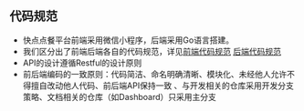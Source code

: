 ## 代码规范

* 快点点餐平台前端采用微信小程序，后端采用Go语言搭建。
* 我们区分出了前端后端各自的代码规范，详见[前端代码规范](https://github.com/SevenKingdoms/Dashboard/blob/master/code_style/%E5%BF%AB%E7%82%B9%E7%82%B9%E9%A4%90%E5%B0%8F%E7%A8%8B%E5%BA%8F%E5%89%8D%E7%AB%AF%E7%BC%96%E7%A0%81%E8%A7%84%E8%8C%83.md) [后端代码规范](https://github.com/SevenKingdoms/Dashboard/blob/master/code_style/Go%20%E7%BC%96%E7%A0%81%E8%A7%84%E8%8C%83.md)
* API的设计遵循Restful的设计原则
* 前后端编码的一致原则：代码简洁、命名明确清晰、模块化、未经他人允许不得擅自改动他人代码、前后端API保持一致 、与开发相关的仓库采用开发分支策略、文档相关的仓库（如Dashboard）只采用主分支